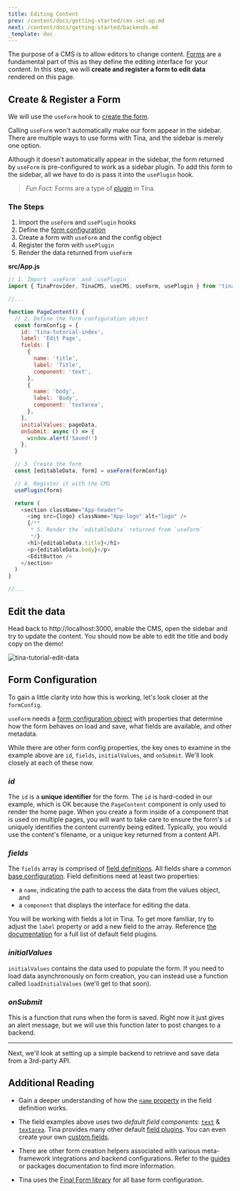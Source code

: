 ```yaml
---
title: Editing Content
prev: /content/docs/getting-started/cms-set-up.md
next: /content/docs/getting-started/backends.md
_template: doc
---
```


The purpose of a CMS is to allow editors to change content. [Forms](/docs/plugins/forms) are a fundamental part of this as they define the editing interface for your content. In this step, we will **create and register a form to edit data** rendered on this page.

## Create & Register a Form

We will use the `useForm` hook to [create the form](/docs/plugins/forms#creating-forms).

Calling `useForm` won't automatically make our form appear in the sidebar. There are multiple ways to use forms with Tina, and the sidebar is merely one option.

Although it doesn't automatically appear in the sidebar, the form returned by `useForm` is pre-configured to work as a sidebar plugin. To add this form to the sidebar, all we have to do is pass it into the `usePlugin` hook.

> _Fun Fact:_ Forms are a type of [plugin](/docs/plugins) in Tina.

### The Steps

1. Import the `useForm` and `usePlugin` hooks
2. Define the [form configuration](/docs/plugins/forms#form-configuration)
3. Create a form with `useForm` and the config object
4. Register the form with `usePlugin`
5. Render the data returned from `useForm`

**src/App.js**

```js
// 1. Import `useForm` and `usePlugin`
import { TinaProvider, TinaCMS, useCMS, useForm, usePlugin } from 'tinacms'

//...

function PageContent() {
  // 2. Define the form configuration object
  const formConfig = {
    id: 'tina-tutorial-index',
    label: 'Edit Page',
    fields: [
      {
        name: 'title',
        label: 'Title',
        component: 'text',
      },
      {
        name: 'body',
        label: 'Body',
        component: 'textarea',
      },
    ],
    initialValues: pageData,
    onSubmit: async () => {
      window.alert('Saved!')
    },
  }

  // 3. Create the form
  const [editableData, form] = useForm(formConfig)

  // 4. Register it with the CMS
  usePlugin(form)

  return (
    <section className="App-header">
      <img src={logo} className="App-logo" alt="logo" />
      {/**
       * 5. Render the `editableData` returned from `useForm`
       */}
      <h1>{editableData.title}</h1>
      <p>{editableData.body}</p>
      <EditButton />
    </section>
  )
}

//...
```

## Edit the data

Head back to http://localhost:3000, enable the CMS, open the sidebar and try to update the content. You should now be able to edit the title and body copy on the demo!

![tina-tutorial-edit-data](/img/getting-started/edit-data.png)

## Form Configuration

To gain a little clarity into how this is working, let's look closer at the `formConfig`.

`useForm` needs a [form configuration object](/docs/plugins/forms#form-configuration) with properties that determine how the form behaves on load and save, what fields are available, and other metadata.

While there are other form config properties, the key ones to examine in the example above are `id`, `fields`, `initialValues`, and `onSubmit`. We'll look closely at each of these now.

### _id_

The `id` is a **unique identifier** for the form. The `id` is hard-coded in our example, which is OK because the `PageContent` component is only used to render the home page. When you create a form inside of a component that is used on multiple pages, you will want to take care to ensure the form's `id` uniquely identifies the content currently being edited. Typically, you would use the content's filename, or a unique key returned from a content API.

### _fields_

The `fields` array is comprised of [field definitions](/docs/plugins/fields#field-definition). All fields share a common [base configuration](/docs/plugins/fields#field-config). Field definitions need at least two properties:

- a `name`, indicating the path to access the data from the values object, and
- a `component` that displays the interface for editing the data.

You will be working with fields a lot in Tina. To get more familiar, try to adjust the `label` property or add a new field to the array. Reference [the documentation](/docs/plugins/fields) for a full list of default field plugins.

### _initialValues_

`initialValues` contains the data used to populate the form. If you need to load data asynchronously on form creation, you can instead use a function called `loadInitialValues` (we'll get to that soon).

### _onSubmit_

This is a function that runs when the form is saved. Right now it just gives an alert message, but we will use this function later to post changes to a backend.

---

Next, we'll look at setting up a simple backend to retrieve and save data from a 3rd-party API.

## Additional Reading

- Gain a deeper understanding of how the [`name` property](/docs/plugins/fields#name) in the field definition works.

- The field examples above uses two _default field components_: [`text`](/docs/plugins/fields/text) & [`textarea`](/docs/plugins/fields/textarea). Tina provides many other default [field plugins](/docs/plugins/fields). You can even create your own [custom fields](/docs/plugins/fields/custom-fields).

- There are other form creation helpers associated with various meta-framework integrations and backend configurations. Refer to the [guides](/guides) or packages documentation to find more information.

- Tina uses the [Final Form library](https://final-form.org/) for all base form configuration.
